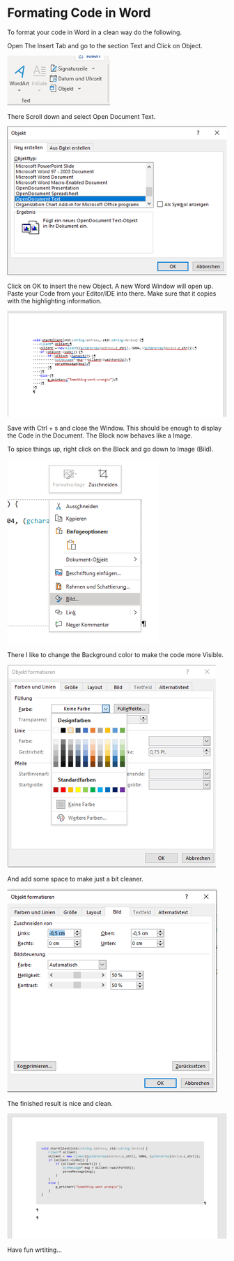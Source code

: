 # Formating Code in Word

To format your code in Word in a clean way do the following.

Open The Insert Tab and go to the section Text and Click on Object.

![Microsoft Word Text insert Object](https://github.com/LuckyCrasher/TippsnTricks/blob/main/FormatingCode/Images/TextObject_Word.png "Object")

There Scroll down and select Open Document Text. 

![Microsoft Word Select Open Document in Dialog](https://github.com/LuckyCrasher/TippsnTricks/blob/main/FormatingCode/Images/OpenDocumentText_Word.png "Object Dialog")

Click on OK to insert the new Object. A new Word Window will open up.
Paste your Code from your Editor/IDE into there. Make sure that it copies with the
highlighting information.

![Paste Code into new Window](https://github.com/LuckyCrasher/TippsnTricks/blob/main/FormatingCode/Images/PastCode_Word.png "The Code")

Save with Ctrl + s and close the Window.
This should be enough to display the Code in the Document. The Block now behaves like a Image.

To spice things up, right click on the Block and go down to Image (Bild).

![Ricght Click for properties](https://github.com/LuckyCrasher/TippsnTricks/blob/main/FormatingCode/Images/BlockProperties_Word.png "Right Click for properties")

There I like to change the Background color to make the code more Visible.

![Set Background](https://github.com/LuckyCrasher/TippsnTricks/blob/main/FormatingCode/Images/AddBackground_Word.png "Set Background")

And add some space to make just a bit cleaner.

![Add left and top space](https://github.com/LuckyCrasher/TippsnTricks/blob/main/FormatingCode/Images/AddSpace_Word.png "Left and Top sspace")


The finished result is nice and clean. 

![Finished result](https://github.com/LuckyCrasher/TippsnTricks/blob/main/FormatingCode/Images/CodeInWordResult_Word.png "Finished result")

Have fun wrtiting...

